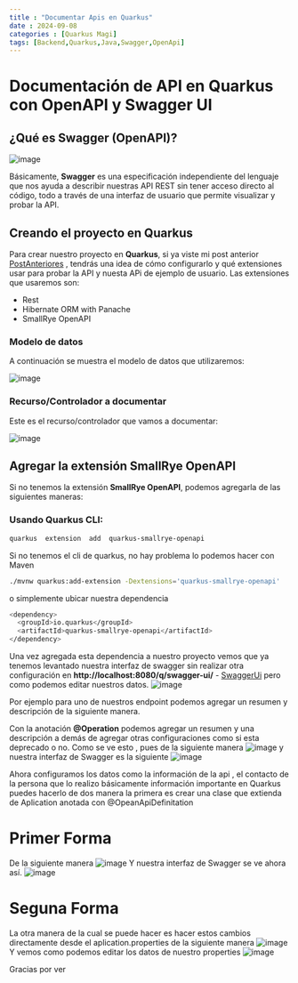 ```yaml
---
title : "Documentar Apis en Quarkus"
date : 2024-09-08
categories : [Quarkus Magi]
tags: [Backend,Quarkus,Java,Swagger,OpenApi]
---
```


# Documentación de API en Quarkus con OpenAPI y Swagger UI

## ¿Qué es Swagger (OpenAPI)?

![image](/assets/image/postdocumentacion/documentacion%20openapi.png)

Básicamente, **Swagger** es una especificación independiente del lenguaje que nos ayuda a describir nuestras API REST sin tener acceso directo al código, todo a través de una interfaz de usuario que permite visualizar y probar la API.

## Creando el proyecto en Quarkus

Para crear nuestro proyecto en **Quarkus**, si ya viste mi post anterior [PostAnteriores](https://cristhiansantacruz.github.io/posts/estrategia-datos/) , tendrás una idea de cómo configurarlo y qué extensiones usar para probar la API y nuesta APi de ejemplo de usuario. Las extensiones que usaremos son:

- Rest
- Hibernate ORM with Panache
- SmallRye OpenAPI

### Modelo de datos

A continuación se muestra el modelo de datos que utilizaremos:

![image](/assets/image/postdocumentacion/Modelo%20Repository.png)

### Recurso/Controlador a documentar

Este es el recurso/controlador que vamos a documentar:

![image](/assets/image/postdocumentacion/Controlador%20Repository.png)

## Agregar la extensión SmallRye OpenAPI

Si no tenemos la extensión **SmallRye OpenAPI**, podemos agregarla de las siguientes maneras:

### Usando Quarkus CLI:

 ```bash
 quarkus  extension  add  quarkus-smallrye-openapi
 ```
Si no tenemos el cli de quarkus, no hay problema lo podemos hacer con Maven 


 ```bash
./mvnw quarkus:add-extension -Dextensions='quarkus-smallrye-openapi'
 ```
 o simplemente ubicar nuestra dependencia
  ```bash
<dependency>
    <groupId>io.quarkus</groupId>
    <artifactId>quarkus-smallrye-openapi</artifactId>
</dependency>
 ```

 Una vez agregada esta dependencia  a nuestro proyecto vemos que ya tenemos levantado nuestra interfaz de swagger sin realizar otra configuración en **http://localhost:8080/q/swagger-ui/** - [SwaggerUi](http://localhost:8080/q/swagger-ui/) pero como podemos editar nuestros datos.
![image](/assets/image/postdocumentacion/Screenshot%20(95).png)



Por ejemplo para uno de nuestros endpoint podemos agregar un resumen y descripción de la siguiente manera.

Con la anotación **@Operation** podemos agregar un resumen y una descripción a demás de agregar otras configuraciones como si esta deprecado o no.
Como se ve esto , pues de la siguiente manera
![image](/assets/image/postdocumentacion/description%20and%20summary%20endpoint.png)
y nuestra interfaz de Swagger es la siguiente
![image](/assets/image/postdocumentacion/result%20description%20and%20summary.png)

Ahora configuramos los datos como la información de la api , el contacto de la persona que lo realizo básicamente información importante en Quarkus puedes hacerlo de dos manera la primera es crear una clase que extienda de Aplication anotada con @OpeanApiDefinitation

# Primer Forma

De la siguiente manera
![image](/assets/image/postdocumentacion/swagger%20code.png)
Y nuestra interfaz de Swagger se ve ahora así.
![image](/assets/image/postdocumentacion/ui%20swagger.png)

# Seguna Forma

La otra manera de la cual se puede hacer es hacer estos cambios directamente desde el aplication.properties  de la siguiente manera
![image](/assets/image/postdocumentacion/swagger%20properties.png)
Y vemos como podemos editar los datos de nuestro properties
![image](/assets/image/postdocumentacion/ui%20swagger%20properties.png)

Gracias por ver